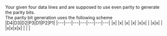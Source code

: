 Your given four data lines and are supposed to use even parity to generate the parity bits.\
The parity bit generation uses the following scheme\
|D4|D3|D2|P3|D1|P2|P1|
|---|---|---|---|---|---|---|
|x|&nbsp;|x|&nbsp;|x|&nbsp;|x|
|x|x|&nbsp;|&nbsp;|x|x|&nbsp;|
|x|x|x|x|&nbsp;|&nbsp;|&nbsp;|
